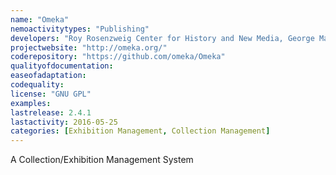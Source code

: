 ```yaml
---
name: "Omeka"
nemoactivitytypes: "Publishing"
developers: "Roy Rosenzweig Center for History and New Media, George Mason University"
projectwebsite: "http://omeka.org/"
coderepository: "https://github.com/omeka/Omeka"
qualityofdocumentation: 
easeofadaptation: 
codequality: 
license: "GNU GPL"
examples: 
lastrelease: 2.4.1
lastactivity: 2016-05-25
categories: [Exhibition Management, Collection Management]
---
```

A Collection/Exhibition Management System
